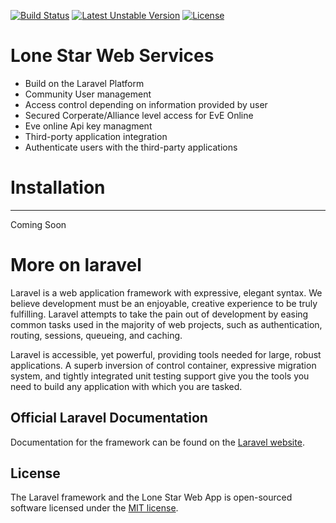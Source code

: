 [![Build Status](https://travis-ci.org/crazyjoery/project-lonestar.svg?branch=master)](https://travis-ci.org/crazyjoery/project-lonestar)
[![Latest Unstable Version](https://poser.pugx.org/crazyjoery/lonestarweb/v/unstable.svg)](https://packagist.org/packages/crazyjoery/lonestarweb)
[![License](https://poser.pugx.org/crazyjoery/lonestarweb/license.svg)](https://packagist.org/packages/crazyjoery/lonestarweb)
# Lone Star Web Services
* Build on the Laravel Platform
* Community User management
* Access control depending on information provided by user
* Secured Corperate/Alliance level access for EvE Online
* Eve online Api key managment
* Third-porty application integration
* Authenticate users with the third-party applications

# Installation
---
Coming Soon

# More on laravel

Laravel is a web application framework with expressive, elegant syntax. We believe development must be an enjoyable, creative experience to be truly fulfilling. Laravel attempts to take the pain out of development by easing common tasks used in the majority of web projects, such as authentication, routing, sessions, queueing, and caching.

Laravel is accessible, yet powerful, providing tools needed for large, robust applications. A superb inversion of control container, expressive migration system, and tightly integrated unit testing support give you the tools you need to build any application with which you are tasked.

## Official Laravel Documentation

Documentation for the framework can be found on the [Laravel website](http://laravel.com/docs).

## License

The Laravel framework and the Lone Star Web App is open-sourced software licensed under the [MIT license](http://opensource.org/licenses/MIT).